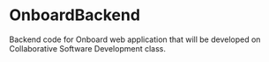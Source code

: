 # OnboardBackend
Backend code for Onboard  web application that will be developed on Collaborative Software Development class.
